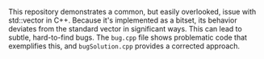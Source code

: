 This repository demonstrates a common, but easily overlooked, issue with std::vector<bool> in C++.  Because it's implemented as a bitset, its behavior deviates from the standard vector in significant ways. This can lead to subtle, hard-to-find bugs. The `bug.cpp` file shows problematic code that exemplifies this, and `bugSolution.cpp` provides a corrected approach.